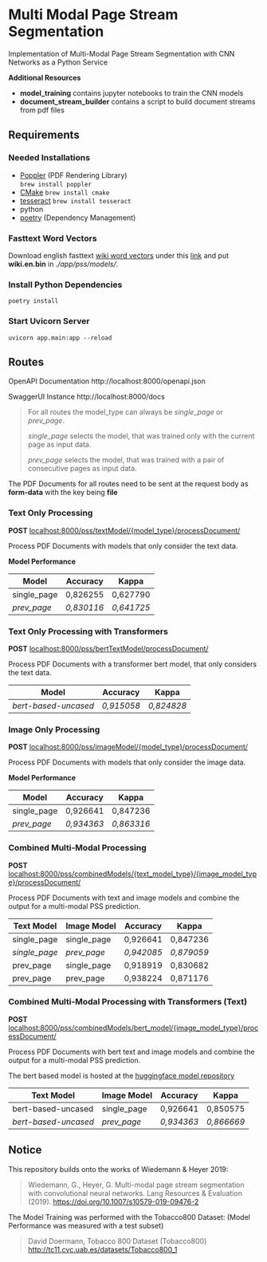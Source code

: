 # Multi Modal Page Stream Segmentation 

Implementation of Multi-Modal Page Stream Segmentation with CNN Networks as a Python Service

**Additional Resources**
- **model_training** contains jupyter notebooks to train the CNN models
- **document_stream_builder** contains a script to build document streams from pdf files

## Requirements

### Needed Installations

- [Poppler](https://poppler.freedesktop.org/) (PDF Rendering Library)   
    ```brew install poppler```
- [CMake](https://cmake.org/)
    ```brew install cmake```
- [tesseract](https://github.com/tesseract-ocr/tesseract)
    ```brew install tesseract```
- python
- [poetry](https://python-poetry.org/) (Dependency Management)

### Fasttext Word Vectors

Download english fasttext [wiki word vectors](https://fasttext.cc/docs/en/pretrained-vectors.html) under this [link](https://dl.fbaipublicfiles.com/fasttext/vectors-wiki/wiki.en.zip) and put **wiki.en.bin** in *./app/pss/models/*.

### Install Python Dependencies
```
poetry install
```

### Start Uvicorn Server
```
uvicorn app.main:app --reload
```

## Routes

OpenAPI Documentation http://localhost:8000/openapi.json

SwaggerUI Instance http://localhost:8000/docs

>For all routes the model_type can always be *single_page* or *prev_page*. 
>
>*single_page* selects the model, that was trained only with the current page as input data. 
>
>*prev_page* selects the model, that was trained with a pair of consecutive pages as input data.

The PDF Documents for all routes need to be sent at the request body as **form-data** with the key being **file**

### Text Only Processing

**POST** <localhost:8000/pss/textModel/{model_type}/processDocument/> 

Process PDF Documents with models that only consider the text data.

**Model Performance**

Model | Accuracy | Kappa
--- | --- | ---
single_page | 0,826255 | 0,627790
*prev_page* | *0,830116* | *0,641725*

### Text Only Processing with Transformers

**POST** <localhost:8000/pss/bertTextModel/processDocument/> 

Process PDF Documents with a transformer bert model, that only considers the text data.

Model | Accuracy | Kappa
--- | --- | --- 
*bert-based-uncased* | *0,915058* | *0,824828*

### Image Only Processing

**POST** <localhost:8000/pss/imageModel/{model_type}/processDocument/>

Process PDF Documents with models that only consider the image data. 
 
**Model Performance**

Model | Accuracy | Kappa
--- | --- | ---
single_page | 0,926641 | 0,847236
*prev_page* | *0,934363* | *0,863316*

### Combined Multi-Modal Processing

**POST** <localhost:8000/pss/combinedModels/{text_model_type}/{image_model_type}/processDocument/>

Process PDF Documents with text and image models and combine the output for a multi-modal PSS prediction.

Text Model | Image Model | Accuracy | Kappa
--- | --- | --- | ---
single_page | single_page | 0,926641 | 0,847236
*single_page* | *prev_page* | *0,942085* | *0,879059*
prev_page | single_page | 0,918919 | 0,830682
prev_page | prev_page | 0,938224 | 0,871176

### Combined Multi-Modal Processing with Transformers (Text)

**POST** <localhost:8000/pss/combinedModels/bert_model/{image_model_type}/processDocument/>

Process PDF Documents with bert text and image models and combine the output for a multi-modal PSS prediction.

The bert based model is hosted at the [huggingface model repository](https://huggingface.co/agiagoulas/bert-pss)

Text Model | Image Model | Accuracy | Kappa
--- | --- | --- | ---
bert-based-uncased | single_page | 0,926641 | 0,850575
*bert-based-uncased* | *prev_page* | *0,934363* | *0,866669* 

## Notice

This repository builds onto the works of Wiedemann & Heyer 2019:
>Wiedemann, G., Heyer, G. Multi-modal page stream segmentation with convolutional neural networks.
>Lang Resources & Evaluation (2019). https://doi.org/10.1007/s10579-019-09476-2

The Model Training was performed with the Tobacco800 Dataset:
(Model Performance was measured with a test subset)
>David Doermann, Tobacco 800 Dataset (Tobacco800) http://tc11.cvc.uab.es/datasets/Tobacco800_1



